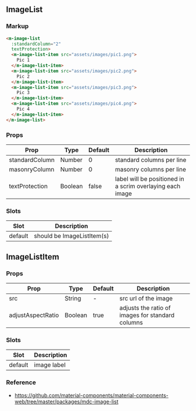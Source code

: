 ## ImageList

### Markup

```html
<m-image-list
  :standardColumn="2"
  textProtection>
  <m-image-list-item src="assets/images/pic1.png">
    Pic 1
  </m-image-list-item>
  <m-image-list-item src="assets/images/pic2.png">
    Pic 2
  </m-image-list-item>
  <m-image-list-item src="assets/images/pic3.png">
    Pic 3
  </m-image-list-item>
  <m-image-list-item src="assets/images/pic4.png">
    Pic 4
  </m-image-list-item>
</m-image-list>
```

### Props

| Prop | Type | Default | Description |
|------|------|---------|-------------|
| standardColumn | Number | 0 | standard columns per line |
| masonryColumn | Number | 0 | masonry columns per line |
| textProtection | Boolean | false | label will be positioned in a scrim overlaying each image |

### Slots

| Slot | Description |
|------|-------------|
| default | should be ImageListItem(s) |

## ImageListItem

### Props

| Prop | Type | Default | Description |
|------|------|---------|-------------|
| src | String | - | src url of the image |
| adjustAspectRatio | Boolean | true | adjusts the ratio of images for standard columns |

### Slots

| Slot |Description |
|------|-------------|
| default | image label |

### Reference

- https://github.com/material-components/material-components-web/tree/master/packages/mdc-image-list
